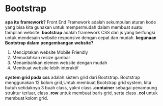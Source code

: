 # Bootstrap
**apa itu framework?**
Front End Framework adalah sekumpulan aturan  kode yang bisa kita gunakan untuk mempermudah dalam membuat suatu tampilan website.
**bootstrap** adalah framework CSS dan js yang berfungsi untuk mendesain website responsive dengan cepat dan mudah.
**kegunaan Bootstrap dalam pengembangan website?** 

 1. Menciptakan website Mobile Friendly
 2. Memudahkan resize gambar
 3. Menambahkan elemen website dengan mudah
 4. Membuat website lebih interaktif

**system grid pada css**
adalah sistem grid dari Bootstrap. Bootstrap menggunakan 12 kolom grid,Untuk membuat Bootstrap grid system, kita butuh setidaknya 3 buah class, yakni class **.container** sebagai penampung struktur terluar, class **.row** untuk membuat baris grid, serta class **.col** untuk membuat kolom grid.

